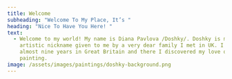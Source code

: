 ```yaml
---
title: Welcome
subheading: "Welcome To My Place, It’s "
heading: "Nice To Have You Here! "
text:
  - Welcome to my world! My name is Diana Pavlova /Doshky/. Doshky is my
    artistic nickname given to me by a very dear family I met in UK. I spent
    almost nine years in Great Britain and there I discovered my love of
    painting.
image: /assets/images/paintings/doshky-background.png
---
```

